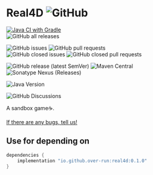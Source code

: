 # Real4D ![GitHub](https://img.shields.io/github/license/Over-run/Real4D)

[![Java CI with Gradle](https://github.com/Over-Run/Real4D/actions/workflows/gradle.yml/badge.svg?event=push)](https://github.com/Over-Run/Real4D/actions/workflows/gradle.yml)  
![GitHub all releases](https://img.shields.io/github/downloads/Over-Run/Real4D/total)

![GitHub issues](https://img.shields.io/github/issues/Over-Run/Real4D)
![GitHub pull requests](https://img.shields.io/github/issues-pr/Over-Run/Real4D)  
![GitHub closed issues](https://img.shields.io/github/issues-closed/Over-Run/Real4D)
![GitHub closed pull requests](https://img.shields.io/github/issues-pr-closed/Over-Run/Real4D)

![GitHub release (latest SemVer)](https://img.shields.io/github/v/release/Over-Run/Real4D)
![Maven Central](https://img.shields.io/maven-central/v/io.github.over-run/real4d)
![Sonatype Nexus (Releases)](https://img.shields.io/nexus/r/io.github.over-run/real4d?server=https%3A%2F%2Fs01.oss.sonatype.org)

![Java Version](https://img.shields.io/badge/Java%20Version-17-red)

![GitHub Discussions](https://img.shields.io/github/discussions/Over-Run/Real4D)

A sandbox game:coffee:.

[If there are any bugs, tell us!](https://github.com/Over-Run/Real4D/issues/new)

## Use for depending on

```groovy
dependencies {
    implementation "io.github.over-run:real4d:0.1.0"
}
```
